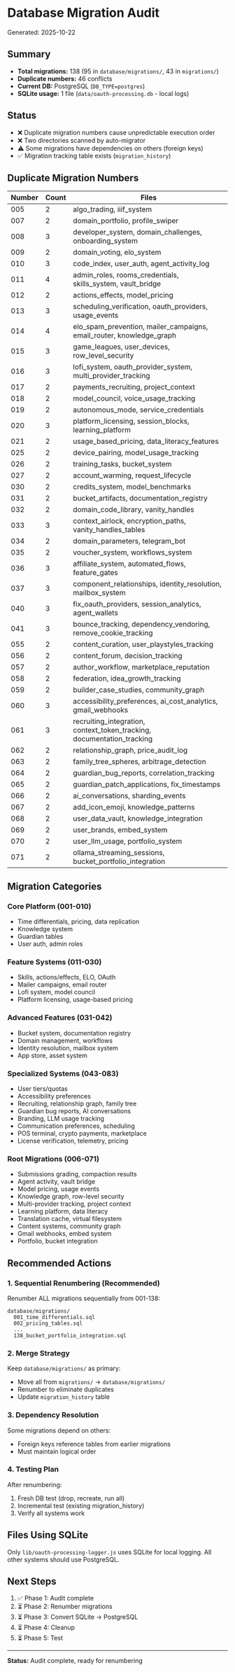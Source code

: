 # Database Migration Audit

Generated: 2025-10-22

## Summary

- **Total migrations:** 138 (95 in `database/migrations/`, 43 in `migrations/`)
- **Duplicate numbers:** 46 conflicts
- **Current DB:** PostgreSQL (`DB_TYPE=postgres`)
- **SQLite usage:** 1 file (`data/oauth-processing.db` - local logs)

## Status

- ❌ Duplicate migration numbers cause unpredictable execution order
- ❌ Two directories scanned by auto-migrator
- ⚠️ Some migrations have dependencies on others (foreign keys)
- ✅ Migration tracking table exists (`migration_history`)

## Duplicate Migration Numbers

| Number | Count | Files |
|--------|-------|-------|
| 005 | 2 | algo_trading, iiif_system |
| 007 | 2 | domain_portfolio, profile_swiper |
| 008 | 3 | developer_system, domain_challenges, onboarding_system |
| 009 | 2 | domain_voting, elo_system |
| 010 | 3 | code_index, user_auth, agent_activity_log |
| 011 | 4 | admin_roles, rooms_credentials, skills_system, vault_bridge |
| 012 | 2 | actions_effects, model_pricing |
| 013 | 3 | scheduling_verification, oauth_providers, usage_events |
| 014 | 4 | elo_spam_prevention, mailer_campaigns, email_router, knowledge_graph |
| 015 | 3 | game_leagues, user_devices, row_level_security |
| 016 | 3 | lofi_system, oauth_provider_system, multi_provider_tracking |
| 017 | 2 | payments_recruiting, project_context |
| 018 | 2 | model_council, voice_usage_tracking |
| 019 | 2 | autonomous_mode, service_credentials |
| 020 | 3 | platform_licensing, session_blocks, learning_platform |
| 021 | 2 | usage_based_pricing, data_literacy_features |
| 025 | 2 | device_pairing, model_usage_tracking |
| 026 | 2 | training_tasks, bucket_system |
| 027 | 2 | account_warming, request_lifecycle |
| 030 | 2 | credits_system, model_benchmarks |
| 031 | 2 | bucket_artifacts, documentation_registry |
| 032 | 2 | domain_code_library, vanity_handles |
| 033 | 3 | context_airlock, encryption_paths, vanity_handles_tables |
| 034 | 2 | domain_parameters, telegram_bot |
| 035 | 2 | voucher_system, workflows_system |
| 036 | 3 | affiliate_system, automated_flows, feature_gates |
| 037 | 3 | component_relationships, identity_resolution, mailbox_system |
| 040 | 3 | fix_oauth_providers, session_analytics, agent_wallets |
| 041 | 3 | bounce_tracking, dependency_vendoring, remove_cookie_tracking |
| 055 | 2 | content_curation, user_playstyles_tracking |
| 056 | 2 | content_forum, decision_tracking |
| 057 | 2 | author_workflow, marketplace_reputation |
| 058 | 2 | federation, idea_growth_tracking |
| 059 | 2 | builder_case_studies, community_graph |
| 060 | 3 | accessibility_preferences, ai_cost_analytics, gmail_webhooks |
| 061 | 3 | recruiting_integration, context_token_tracking, documentation_tracking |
| 062 | 2 | relationship_graph, price_audit_log |
| 063 | 2 | family_tree_spheres, arbitrage_detection |
| 064 | 2 | guardian_bug_reports, correlation_tracking |
| 065 | 2 | guardian_patch_applications, fix_timestamps |
| 066 | 2 | ai_conversations, sharding_events |
| 067 | 2 | add_icon_emoji, knowledge_patterns |
| 068 | 2 | user_data_vault, knowledge_integration |
| 069 | 2 | user_brands, embed_system |
| 070 | 2 | user_llm_usage, portfolio_system |
| 071 | 2 | ollama_streaming_sessions, bucket_portfolio_integration |

## Migration Categories

### Core Platform (001-010)
- Time differentials, pricing, data replication
- Knowledge system
- Guardian tables
- User auth, admin roles

### Feature Systems (011-030)
- Skills, actions/effects, ELO, OAuth
- Mailer campaigns, email router
- Lofi system, model council
- Platform licensing, usage-based pricing

### Advanced Features (031-042)
- Bucket system, documentation registry
- Domain management, workflows
- Identity resolution, mailbox system
- App store, asset system

### Specialized Systems (043-083)
- User tiers/quotas
- Accessibility preferences
- Recruiting, relationship graph, family tree
- Guardian bug reports, AI conversations
- Branding, LLM usage tracking
- Communication preferences, scheduling
- POS terminal, crypto payments, marketplace
- License verification, telemetry, pricing

### Root Migrations (006-071)
- Submissions grading, compaction results
- Agent activity, vault bridge
- Model pricing, usage events
- Knowledge graph, row-level security
- Multi-provider tracking, project context
- Learning platform, data literacy
- Translation cache, virtual filesystem
- Content systems, community graph
- Gmail webhooks, embed system
- Portfolio, bucket integration

## Recommended Actions

### 1. Sequential Renumbering (Recommended)

Renumber ALL migrations sequentially from 001-138:

```
database/migrations/
  001_time_differentials.sql
  002_pricing_tables.sql
  ...
  138_bucket_portfolio_integration.sql
```

### 2. Merge Strategy

Keep `database/migrations/` as primary:
- Move all from `migrations/` → `database/migrations/`
- Renumber to eliminate duplicates
- Update `migration_history` table

### 3. Dependency Resolution

Some migrations depend on others:
- Foreign keys reference tables from earlier migrations
- Must maintain logical order

### 4. Testing Plan

After renumbering:
1. Fresh DB test (drop, recreate, run all)
2. Incremental test (existing migration_history)
3. Verify all systems work

## Files Using SQLite

Only `lib/oauth-processing-logger.js` uses SQLite for local logging.
All other systems should use PostgreSQL.

## Next Steps

1. ✅ Phase 1: Audit complete
2. ⏳ Phase 2: Renumber migrations
3. ⏳ Phase 3: Convert SQLite → PostgreSQL
4. ⏳ Phase 4: Cleanup
5. ⏳ Phase 5: Test

---

**Status:** Audit complete, ready for renumbering
